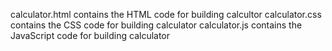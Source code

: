 calculator.html contains the HTML code for building calcultor
calculator.css contains the CSS code for building calculator
calculator.js contains the JavaScript code for building calculator
